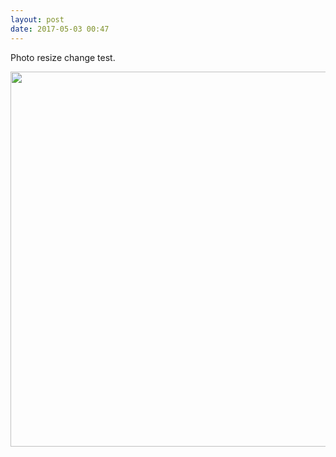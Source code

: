 ```yaml
---
layout: post
date: 2017-05-03 00:47
---
```

Photo resize change test.

<img src="http://manton.micro.blog/uploads/2017/ce9e6fe003.jpg" width="600" height="600" style="height: auto" />
